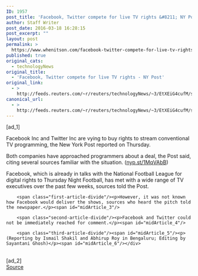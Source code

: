 ```yaml
---
ID: 1957
post_title: 'Facebook, Twitter compete for live TV rights &#8211; NY Post'
author: Staff Writer
post_date: 2016-03-18 16:28:15
post_excerpt: ""
layout: post
permalink: >
  https://www.whenitson.com/facebook-twitter-compete-for-live-tv-rights-ny-post/
published: true
original_cats:
  - technologyNews
original_title:
  - 'Facebook, Twitter compete for live TV rights - NY Post'
original_link:
  - >
    http://feeds.reuters.com/~r/reuters/technologyNews/~3/EtXEiG4cufM/story01.htm
canonical_url:
  - >
    http://feeds.reuters.com/~r/reuters/technologyNews/~3/EtXEiG4cufM/story01.htm
---
```

 [ad_1]
<br><div id="articleText">
<span id="midArticle_start"/>

<span class="focusParagraph" readability="4"><p><span class="articleLocatio&lt;/span&gt;n">Facebook Inc and Twitter Inc are vying to buy rights to stream conventional TV programming, the New York Post reported on Thursday.</span></p></span><span id="midArticle_0"/><p>Both companies have approached programmers about a deal, the Post said, citing several sources familiar with the situation. (<a href="http://nyp.st/1MqVAbB">nyp.st/1MqVAbB</a>)</p><span id="midArticle_1"/><p>Facebook, which is already in talks with the National Football League for digital rights to Thursday Night Football, has met with a wide range of TV executives over the past few weeks, sources told the Post.</p><span id="midArticle_2"/>
        
        <span class="first-article-divide"/><p>However, it was not known how Facebook would deliver the shows, sources who heard the pitch told the newspaper.</p><span id="midArticle_3"/>
        
        <span class="second-article-divide"/><p>Facebook and Twitter could not be immediately reached for comment.</p><span id="midArticle_4"/>
        
        <span class="third-article-divide"/><span id="midArticle_5"/><p> (Reporting by Ismail Shakil and Abhirup Roy in Bengaluru; Editing by Sayantani Ghosh)</p><span id="midArticle_6"/></div>
<br>[ad_2]
<br><a href="http://feeds.reuters.com/~r/reuters/technologyNews/~3/EtXEiG4cufM/story01.htm">Source </a>